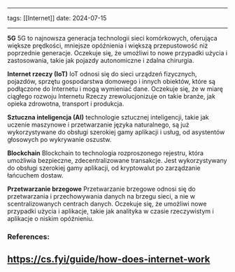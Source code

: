 
--- 
tags: [[Internet]]
date: 2024-07-15

---
**5G**
5G to najnowsza generacja technologii sieci komórkowych, oferująca większe prędkości, mniejsze opóźnienia i większą przepustowość niż poprzednie generacje. Oczekuje się, że umożliwi to nowe przypadki użycia i zastosowania, takie jak pojazdy autonomiczne i zdalna chirurgia.

**Internet rzeczy (IoT)**
IoT odnosi się do sieci urządzeń fizycznych, pojazdów, sprzętu gospodarstwa domowego i innych obiektów, które są podłączone do Internetu i mogą wymieniać dane. Oczekuje się, że w miarę ciągłego rozwoju Internetu Rzeczy zrewolucjonizuje on takie branże, jak opieka zdrowotna, transport i produkcja.

**Sztuczna inteligencja (AI)**
technologie sztucznej inteligencji, takie jak uczenie maszynowe i przetwarzanie języka naturalnego, są już wykorzystywane do obsługi szerokiej gamy aplikacji i usług, od asystentów głosowych po wykrywanie oszustw. 

**Blockchain**
Blockchain to technologia rozproszonego rejestru, która umożliwia bezpieczne, zdecentralizowane transakcje. Jest wykorzystywany do obsługi szerokiej gamy aplikacji, od kryptowalut po zarządzanie łańcuchem dostaw.

**Przetwarzanie brzegowe**
Przetwarzanie brzegowe odnosi się do przetwarzania i przechowywania danych na brzegu sieci, a nie w scentralizowanych centrach danych. Oczekuje się, że umożliwi nowe przypadki użycia i aplikacje, takie jak analityka w czasie rzeczywistym i aplikacje o niskim opóźnieniu.




### References:

https://cs.fyi/guide/how-does-internet-work
---



